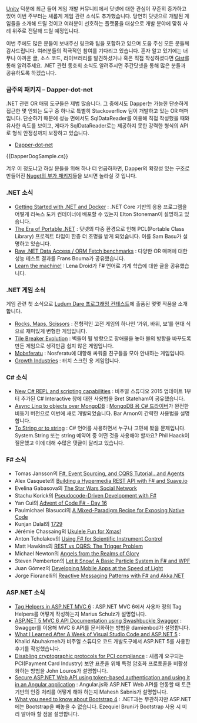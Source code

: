 [Unity](http://unity3d.com/kr/) 덕분에 최근 들어 게임 개발 커뮤니티에서 닷넷에 대한 관심이 꾸준히 증가하고 있어 이번 주부터는 새롭게 게임 관련 소식도 추가했습니다. 당연히 닷넷으로 개발된 게임들을 소개해 드릴 것이고 여러분이 선호하는 플랫폼을 대상으로 개발 분야에 맞춰 사례 위주로 전달해 드릴 예정입니다.

이번 주에도 많은 분들이 보내주신 링크와 팁을 포함하고 있으며 도움 주신 모든 분들께 감사드립니다. 여러분들의 적극적인 참여를 기다리고 있습니다. 혼자 알고 있기에는 너무나 아까운 글, 소스 코드, 라이브러리를 발견하셨거나 혹은 직접 작성하셨다면 [Gist](https://gist.github.com/options/e9fc443b8c882157fe4a)를 통해 알려주세요. .NET 관련 동호회 소식도 알려주시면 주간닷넷을 통해 많은 분들과 공유하도록 하겠습니다.


### 금주의 패키지 – Dapper-dot-net

.NET 관련 OR 매핑 도구들은 제법 많습니다. 그 중에서도 Dapper는 가능한 단순하게 접근한 몇 안되는 도구 중 하나로 특별히 Stackoverflow 팀이 개발하고 있는 OR 매퍼입니다. 단순하기 때문에 성능 면에서도 SqlDataReader를 이용해 직접 작성했을 때와 유사한 속도를 보이고, 게다가 SqlDataReader로는 제공하지 못한 강력한 형식의 API로 형식 안정성까지 보장하고 있습니다.

* [Dapper-dot-net](http://stackexchange.github.io/dapper-dot-net/)

<section>
{{DapperDogSample.cs}} <script src="https://gist.github.com/bleroy/e45aa550b823c71514ef.js"></script>
</section>

겨우 이 정도냐고 하실 분들을 위해 하나 더 언급하자면, Dapper의 확장성 있는 구조로 만들어진 [Nuget의 부가 패키지](https://www.nuget.org/packages?q=dapper)들을 보시면 놀라실 것 입니다. 


### .NET 소식

* [Getting Started with .NET and Docker](https://blogs.msdn.microsoft.com/mvpawardprogram/2015/12/15/getting-started-with-net-and-docker/) : .NET Core 기반의 응용 프로그램을 어떻게 리눅스 도커 컨테이너에 배포할 수 있는지 Elton Stoneman이 설명하고 있습니다.
* [The Era of Portable .NET](http://developer.telerik.com/featured/the-era-of-portable-net/) : 닷넷의 다중 환경으로 인해 PCL(Portable Class Library) 프로젝트 타입이 한층 더 조명을 받게 되었습니다. 이를 Sam Basu가 설명하고 있습니다.
* [Raw .NET Data Access / ORM Fetch benchmarks](https://weblogs.asp.net/fbouma/raw-net-data-access-orm-fetch-benchmarks-of-16-dec-2015) : 다양한 OR 매퍼에 대한 성능 테스트 결과를 Frans Bouma가 공유했습니다.
* [Learn the machine!](https://lenadroid.github.io/posts/machine-learning-fsharp-accorddotnet.html) : Lena Droid가 F# 언어로 기계 학습에 대한 글을 공유했습니다.


### .NET 게임 소식

게임 관련 첫 소식으로 [Ludum Dare 프로그래밍 컨테스트](http://ludumdare.com/compo/)에 출품된 몇몇 작품을 소개합니다.

* [Rocks, Maps, Scissors](http://ludumdare.com/compo/ludum-dare-34/?action=preview&uid=15279) : 전형적인 고전 게임의 하나인 ‘가위, 바위, 보’를 현대 식으로 재미있게 변형한 게임입니다.
* [Tile Breaker Evolution](http://ludumdare.com/compo/ludum-dare-34/?action=preview&uid=63289) : 벽돌이 튈 방향으로 장애물을 놓아 볼의 방향을 바꾸도록 만든 게임으로 생각만큼 쉽지 않은 게임입니다.
* [Mobsferatu](http://ludumdare.com/compo/ludum-dare-34/?action=preview&uid=59414) : Nosferatu에 대항해 싸워줄 친구들을 모아 안내하는 게임입니다.
* [Growth Industries](http://ludumdare.com/compo/ludum-dare-34/?action=preview&uid=24965) : 터치 스크린 용 게임입니다.

### C# 소식

* [New C# REPL and scripting capabilities](http://bretstateham.com/new-c-repl-and-scripting-capabilities/) : 비주얼 스튜디오 2015 업데이트 1부터 추가된 C# Interactive 창에 대한 사용법을 Bret Stateham이 공유했습니다.
* [Async Linq to objects over MongoDB](http://blog.i3arnon.com/2015/12/16/async-linq-to-objects-over-mongodb/) : [MongoDB 용 C# 드라이버](https://github.com/mongodb/mongo-csharp-driver)가 완전한 비동기 버전으로 이번에 새로 개발되었습니다. Bar Arnon이 간략한 사용법을 설명합니다.
* [To String or to string](http://haacked.com/archive/2015/12/16/to-string-or-not/) : C# 언어를 사용하면서 누구나 고민해 봤을 문제입니다. System.String 또는 string 예약어 중 어떤 것을 사용해야 할까요? Phil Haack이 질문했고 이에 대해 수많은 댓글이 달리고 있습니다.


### F# 소식

* Tomas Jansson의 [F#, Event Sourcing, and CQRS Tutorial...and Agents](http://blog.2mas.xyz/fsharp-event-sourcing-and-cqrs-tutorial-and-agents/)
* Alex Casquete의 [Building a Hypermedia REST API with F# and Suave.io](http://www.casquete.es/building-an-hypermedia-rest-api-with-fsharp-and-suave-io/)
* Evelina Gabasova의 [The Star Wars Social Network](http://evelinag.com/blog/2015/12-15-star-wars-social-network/index.html#.Vm_sTfl96wU)
* Stachu Korick의 [Pseudocode-Driven Development with F#](http://stachu.net/blog/post?postId=6)
* Yan Cui의 [Advent of Code F# - Day 16](http://theburningmonk.com/2015/12/advent-of-code-f-day-16/)
* Paulmichael Blasucci의 [A Mixed-Paradigm Recipe for Exposing Native Code](https://pblasucci.wordpress.com/2015/12/15/advent-drm-adt/)
* Kunjan Dalal의 [1729](http://kunjan.in/2015/12/1729/)
* Jérémie Chassaing의 [Ukulele Fun for Xmas!](http://thinkbeforecoding.com/post/2015/12/17/Ukulele-Fun-for-XMas-%21)
* Anton Tcholakov의 [Using F# for Scientific Instrument Control](https://medium.com/@ant_pt/using-f-for-scientific-instrument-control-b1ef04d20da0#.pmmatrcuk)
* Matt Hawkins의 [REST vs CQRS: The Trigger Problem](http://hawkins6423.github.io/)
* Michael Newton의 [Angels from the Realms of Glory](http://blog.mavnn.co.uk/angels-from-the-realms-of-glory/)
* Steven Pemberton의 [Let it Snow! A Basic Particle System in F# and WPF](http://stevenpemberton.net/blog/2015/12/19/Let-it-snow-FSharp-Advent-2015/)
* Juan Gómez의 [Developing Mobile Apps at the Speed of Light](http://jmgomez.me/advent-calendar-developing-mobile-apps-at-the-spee/)
* Jorge Fioranelli의 [Reactive Messaging Patterns with F# and Akka.NET](http://jmgomez.me/advent-calendar-developing-mobile-apps-at-the-spee/)

### ASP.NET 소식

* [Tag Helpers in ASP.NET MVC 6](https://blog.mariusschulz.com/2015/12/14/tag-helpers-in-asp-net-mvc-6) : ASP.NET MVC 6에서 사용자 정의 Tag Helpers를 어떻게 작성하는지 Marius Schulz가 설명합니다.
* [ASP.NET 5 MVC 6 API Documentation using Swashbuckle Swagger](http://damienbod.com/2015/12/13/asp-net-5-mvc-6-api-documentation-using-swagger/) : Swagger를 이용해 MVC 6 API를 문서화하는 방법을 damienbod가 설명합니다.
* [What I Learned After A Week of Visual Studio Code and ASP.NET 5](http://www.khalidabuhakmeh.com/what-i-learned-after-a-week-of-visual-studio-code-and-asp-net-5) : Khalid Abuhakmeh가 비주얼 스튜디오 코드 개발도구에서 ASP.NET 5를 사용한 후기를 작성했습니다.
* [Disabling cryptographic protocols for PCI compliance](http://johnlouros.com/blog/disabling-cryptographic-protocols-for-pci-compliance) : 새롭게 요구되는 PCI(Payment Card Industry) 보안 표준을 위해 특정 암호화 프로토콜을 비활성화하는 방법을 John Louros가 설명합니다.
* [Secure ASP.NET Web API using token-based authentication and using it in an Angular application](http://www.dotnetcurry.com/aspnet/1223/secure-aspnet-web-api-using-tokens-owin-angularjs) : Angular.js와 ASP.NET Web API를 연동할 때 토큰 기반의 인증 처리를 어떻게 해야 하는지 Mahesh Sabnis가 설명합니다.
* [What you need to know about Bootstrap 4](http://www.developerdrive.com/2015/12/what-you-need-to-know-about-bootstrap-4/) : .NET과는 무관하지만 ASP.NET에는 Bootstrap을 빼놓을 수 없습니다. Ezequiel Bruni가 Bootstrap 사용 시 미리 알아야 할 점을 설명합니다.

